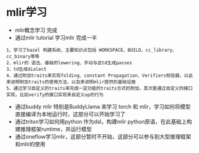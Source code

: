 # mlir学习
- mlir概念学习 完成
- 通过mlir tutorial 学习mlir 完成一半
```
1、学习了bazel 构建系统，主要知识点包括 WORKSPACE、BUILD、cc_library、cc_binary等等
2、mlir的 语法、基础的lowering、手动与这td生成passes
3、td生成dialect
4、通过附加traits来实现folding、constant Propagation、Verifiers校验器，以此来说明附加traits的使用方法，以及来说明mlir提供的基础设施
5、通过学习自定义的traits来完成一定功能的traits方式的附加，其次是通过自定义的接口实现，比如verify的接口实现来自定义op的行为
```

- 通过buddy mlir 特别是BuddyLlama 来学习 torch 和 mlir，学习如何将模型直接编译为本地运行时，这部分可以开始学习了
- 通过triton学习如何用python 作为dsl，构建mlir python原语，在此基础上构建推理框架runtime，并运行模型
- 通过oneflow学习mlir，这部分暂时不开始，这部分可以参与到大型推理框架和mlir的使用
